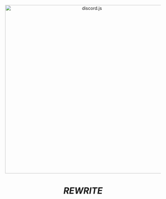 <p align="center">
  <a href="https://hydrabolt.github.io/discord.js">
    <img alt="discord.js" src="http://hydrabolt.github.io/discord.js/res/logo.png" width="546"><br />
  </a>
  <div align="center"><h1><i>REWRITE</i></h1></div>
</p>